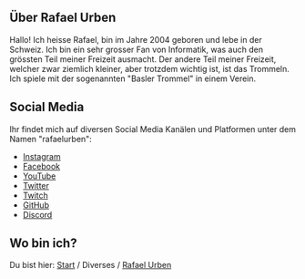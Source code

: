 ## Über Rafael Urben

Hallo! Ich heisse Rafael, bin im Jahre 2004 geboren und lebe in der Schweiz.
Ich bin ein sehr grosser Fan von Informatik, was auch den grössten Teil meiner Freizeit ausmacht. 
Der andere Teil meiner Freizeit, welcher zwar ziemlich kleiner, aber trotzdem wichtig ist, ist das Trommeln.
Ich spiele mit der sogenannten "Basler Trommel" in einem Verein.

## Social Media

Ihr findet mich auf diversen Social Media Kanälen und Platformen unter dem Namen "rafaelurben":

- [Instagram](https://instagram.com/rafaelurben)
- [Facebook](https://facebook.com/rafaelurbench)
- [YouTube](https://www.youtube.com/channel/UCz2S-3uW7-B9Dh6YdX9PeLg)
- [Twitter](https://twitter.com/rafaelurben)
- [Twitch](https://twitch.tv/rafaelurben)
- [GitHub](https://github.com/rafaelurben)
- [Discord](https://rebrand.ly/RUdiscord)

## Wo bin ich?

Du bist hier: [Start](https://rafaelurben.github.io) / Diverses / [Rafael Urben](https://rafaelurben.github.io/diverses/rafaelurben)
